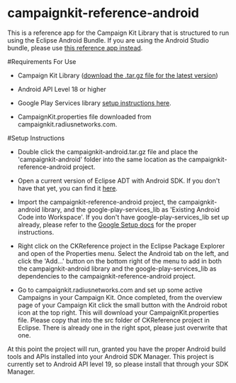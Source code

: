 campaignkit-reference-android
=============================

This is a reference app for the Campaign Kit Library that is structured to run using the Eclipse Android Bundle. If you are using the Android Studio bundle, please use [this reference app instead](https://github.com/RadiusNetworks/campaignkit-reference-android-studio).



#Requirements For Use

* Campaign Kit Library ([download the .tar.gz file for the latest version](https://github.com/RadiusNetworks/campaignkit-android/releases))

* Android API Level 18 or higher

* Google Play Services library [setup instructions here](https://developer.android.com/google/play-services/setup.html).

* CampaignKit.properties file downloaded from campaignkit.radiusnetworks.com.



#Setup Instructions

* Double click the campaignkit-android.tar.gz file and place the 'campaignkit-android' folder into the same location as the campaignkit-reference-android project.

* Open a current version of Eclipse ADT with Android SDK. If you don't have that yet, you can find it [here](https://developer.android.com/sdk/index.html).

* Import the campaignkit-reference-android project, the campaignkit-android library, and the google-play-services_lib as 'Existing Android Code into Workspace'. If you don't have google-play-services_lib set up already, please refer to the [Google Setup docs](https://developer.android.com/google/play-services/setup.html) for the proper instructions.

* Right click on the CKReference project in the Eclipse Package Explorer and open of the Properties menu. Select the Android tab on the left, and click the 'Add...' button on the bottom right of the menu to add in both the campaignkit-android library and the google-play-services_lib as dependencies to the campaignkit-reference-android project.

* Go to campaignkit.radiusnetworks.com and set up some active Campaigns in your Campaign Kit. Once completed, from the overview page of your Campaign Kit click the small button with the Android robot icon at the top right. This will download your CampaignKit.properties file. Please copy that into the src folder of CKReference project in Eclipse. There is already one in the right spot, please just overwrite that one.

At this point the project will run, granted you have the proper Android build tools and APIs installed into your Android SDK Manager. This project is currently set to Android API level 19, so please install that through your SDK Manager.
